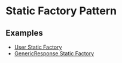 ﻿# Static Factory Pattern 

## Examples
- [User Static Factory](StaticFactories/User.cs)
- [GenericResponse Static Factory](StaticFactories/GenericResponse.cs)